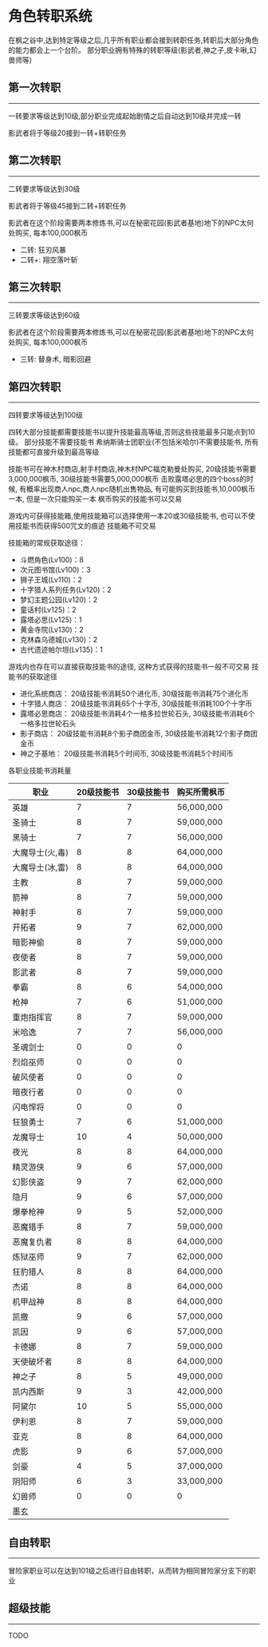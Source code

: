# 角色转职系统

在枫之谷中,达到特定等级之后,几乎所有职业都会接到转职任务,转职后大部分角色的能力都会上一个台阶。
部分职业拥有特殊的转职等级(影武者,神之子,皮卡啾,幻兽师等)

## 第一次转职
***
一转要求等级达到10级,部分职业完成起始剧情之后自动达到10级并完成一转

影武者将于等级20接到一转+转职任务


## 第二次转职
***
二转要求等级达到30级

影武者将于等级45接到二转+转职任务

影武者在这个阶段需要两本修炼书,可以在秘密花园(影武者基地)地下的NPC太何处购买, 每本100,000枫币
- 二转: 狂刃风暴
- 二转+: 翔空落叶斩


## 第三次转职
***
三转要求等级达到60级

影武者在这个阶段需要两本修炼书,可以在秘密花园(影武者基地)地下的NPC太何处购买, 每本100,000枫币
- 三转: 替身术, 暗影回避

## 第四次转职
***
四转要求等级达到100级

四转大部分技能都需要技能书以提升技能最高等级,否则这些技能最多只能点到10级。 部分技能不需要技能书
希纳斯骑士团职业(不包括米哈尔)不需要技能书, 所有技能都可直接升级到最高等级

技能书可在神木村商店,射手村商店,神木村NPC福克勒曼处购买, 20级技能书需要3,000,000枫币, 30级技能书需要5,000,000枫币
击败露塔必思的四个boss的时候, 有概率出现商人npc,商人npc随机出售物品, 有可能购买到技能书,10,000枫币一本, 但是一次只能购买一本
枫币购买的技能书可以交易

游戏内可获得技能箱,使用技能箱可以选择使用一本20或30级技能书, 也可以不使用技能书而获得500咒文的痕迹
技能箱不可交易

技能箱的常规获取途径：
- 斗燃角色(Lv100)：8
- 次元图书馆(Lv100)：3
- 狮子王城(Lv110)：2
- 十字猎人系列任务(Lv120)：2
- 梦幻主题公园(Lv120)：2
- 童话村(Lv125)：2
- 露塔必思(Lv125)：1
- 黄金寺院(Lv130)：2
- 克林森乌德城(Lv130)：2
- 古代遗迹帕尔坦(Lv135)：1

游戏内也存在可以直接获取技能书的途径, 这种方式获得的技能书一般不可交易
技能书的获取途径
- 进化系统商店： 20级技能书消耗50个进化币, 30级技能书消耗75个进化币
- 十字猎人商店： 20级技能书消耗65个十字币, 30级技能书消耗100个十字币
- 露塔必思商店： 20级技能书消耗4个一格多拉世轮石头, 30级技能书消耗6个一格多拉世轮石头
- 影子商店： 20级技能书消耗8个影子商团金币, 30级技能书消耗12个影子商团金币
- 神之子基地： 20级技能书消耗5个时间币, 30级技能书消耗5个时间币

各职业技能书消耗量

|职业|20级技能书|30级技能书|购买所需枫币|
|----|----|----|----|
|英雄|7|7|56,000,000|
|圣骑士|8|7|59,000,000|
|黑骑士|7|7|56,000,000|
|大魔导士(火,毒)|8|8|64,000,000|
|大魔导士(冰,雷)|8|8|64,000,000|
|主教|8|7|59,000,000|
|箭神|8|7|59,000,000|
|神射手|8|7|59,000,000|
|开拓者|9|7|62,000,000|
|暗影神偷|8|7|59,000,000|
|夜使者|8|7|59,000,000|
|影武者|8|7|59,000,000|
|拳霸|8|6|54,000,000|
|枪神|7|6|51,000,000|
|重炮指挥官|8|7|59,000,000|
|米哈逸|7|7|56,000,000|
|圣魂剑士|0|0|0|
|烈焰巫师|0|0|0|
|破风使者|0|0|0|
|暗夜行者|0|0|0|
|闪电悍将|0|0|0|
|狂狼勇士|7|6|51,000,000|
|龙魔导士|10|4|50,000,000|
|夜光|8|8|64,000,000|
|精灵游侠|9|6|57,000,000|
|幻影侠盗|9|7|62,000,000|
|隐月|9|6|57,000,000|
|爆拳枪神|9|5|52,000,000|
|恶魔猎手|8|7|59,000,000|
|恶魔复仇者|8|8|64,000,000|
|炼狱巫师|9|7|62,000,000|
|狂豹猎人|8|8|64,000,000|
|杰诺|8|8|64,000,000|
|机甲战神|8|8|64,000,000|
|凯撒|9|6|57,000,000|
|凯因|9|6|57,000,000|
|卡德娜|8|7|59,000,000|
|天使破坏者|8|8|64,000,000|
|神之子|8|5|49,000,000|
|凯内西斯|9|3|42,000,000|
|阿黛尔|10|5|55,000,000|
|伊利恩|8|7|59,000,000|
|亚克|8|8|64,000,000|
|虎影|9|6|57,000,000|
|剑豪|4|5|37,000,000|
|阴阳师|6|3|33,000,000|
|幻兽师|0|0|0|
|墨玄||||


## 自由转职
***
冒险家职业可以在达到101级之后进行自由转职，从而转为相同冒险家分支下的职业

## 超级技能
***
TODO
